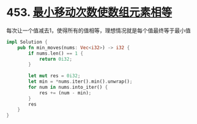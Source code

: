 # 453. [最小移动次数使数组元素相等](https://leetcode-cn.com/problems/minimum-moves-to-equal-array-elements/)

每次让一个值减去1，使得所有的值相等，理想情况就是每个值最终等于最小值

```rust
impl Solution {
    pub fn min_moves(nums: Vec<i32>) -> i32 {
        if nums.len() == 1 {
            return 0i32;
        }
        
        let mut res = 0i32;
        let min = *nums.iter().min().unwrap();
        for num in nums.into_iter() {
            res += (num - min);
        }
        res
    }
}
```

